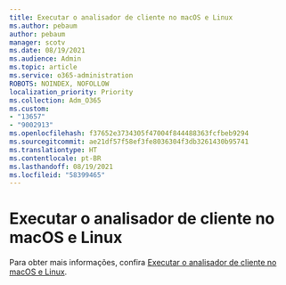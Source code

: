 ```yaml
---
title: Executar o analisador de cliente no macOS e Linux
ms.author: pebaum
author: pebaum
manager: scotv
ms.date: 08/19/2021
ms.audience: Admin
ms.topic: article
ms.service: o365-administration
ROBOTS: NOINDEX, NOFOLLOW
localization_priority: Priority
ms.collection: Adm_O365
ms.custom:
- "13657"
- "9002913"
ms.openlocfilehash: f37652e3734305f47004f844488363fcfbeb9294
ms.sourcegitcommit: ae21df57f58ef3fe8036304f3db3261430b95741
ms.translationtype: HT
ms.contentlocale: pt-BR
ms.lasthandoff: 08/19/2021
ms.locfileid: "58399465"
---
```

# <a name="run-the-client-analyzer-on-macos-and-linux"></a>Executar o analisador de cliente no macOS e Linux

Para obter mais informações, confira [Executar o analisador de cliente no macOS e Linux](https://docs.microsoft.com/microsoft-365/security/defender-endpoint/run-analyzer-macos-linux).